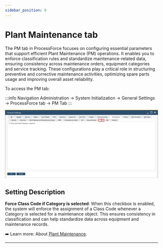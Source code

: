 ```yaml
---
sidebar_position: 9
---
```


# Plant Maintenance tab

The PM tab in ProcessForce focuses on configuring essential parameters that support efficient Plant Maintenance (PM) operations. It enables you to enforce classification rules and standardize maintenance-related data, ensuring consistency across maintenance orders, equipment categories and service tracking. These configurations play a critical role in structuring preventive and corrective maintenance activities, optimizing spare parts usage and improving overall asset reliability.

To access the PM tab:

:::info Navigation
Administration → System Initialization → General Settings → ProcessForce tab → PM Tab
:::

![PM tab](./media/pm-tab.webp)

## Setting Description

**Force Class Code if Category is selected**: When this checkbox is enabled, the system will enforce the assignment of a Class Code whenever a Category is selected for a maintenance object.
This ensures consistency in classification and can help standardize data across equipment and maintenance records.

➡️ Learn more: About [Plant Maintenance](../../plant-maintenance/overview.md).

---

